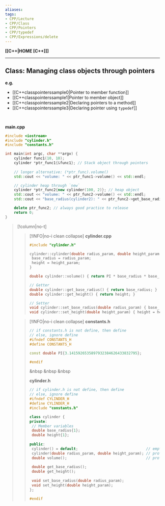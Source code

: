 ```yaml
---
aliases:
tags:
- CPP/Lecture
- CPP/Class
- CPP/Pointers
- CPP/typedef
- CPP/Expressions/delete
---
```

**[[C++|HOME [C++]]]**

---
## Class: Managing class objects through pointers
**e.g.**
- [[C++classpointerssample0|Pointer to member function]]
- [[C++classpointerssample1|Pointer to member object]]
- [[C++classpointerssample2|Declaring pointers to a method]]
- [[C++classpointerssample3|Declaring pointer using `typedef`]]

<br>

**main.cpp**
```cpp
#include <iostream>
#include "cylinder.h"
#include "constants.h"

int main(int argc, char **argv) {
    cylinder func1(10, 10);
    cylinder *ptr_func1{&func1}; // Stack object through pointers
    
    // longer alternative: (*ptr_func).volume()
    std::cout << "volume: " << ptr_func1->volume() << std::endl;

    // cylinder heap through `new`
    cylinder *ptr_func2{new cylinder(100, 2)}; // heap object
    std::cout << "volume: " << ptr_func2->volume() << std::endl;
    std::cout << "base_radius(cylinder2): " << ptr_func2->get_base_radius() << std::endl;

    delete ptr_func2; // always good practice to release
    return 0;
}
```

>[!column|no-t]
>>[!INFO|no-i clean collapse] **cylinder.cpp**
>> ```cpp
>> #include "cylinder.h"
>> 
>> cylinder::cylinder(double radius_param, double height_param) {
>> 	base_radius = radius_param;
>> 	height = height_param;
>> }
>> 
>> double cylinder::volume() { return PI * base_radius * base_radius * height; }
>> 
>> // Getter
>> double cylinder::get_base_radius() { return base_radius; }
>> double cylinder::get_height() { return height; }
>> 
>> // Setter
>> void cylinder::set_base_radius(double radius_param) { base_radius = radius_param; }
>> void cylinder::set_height(double height_param) { height = height_param; }
>> ```
>
>>[!INFO|no-i clean collapse] **constants.h**
>> ```cpp
>> // if constants.h is not define, then define
>> // else, ignore define
>> #ifndef CONSTANTS_H
>> #define CONSTANTS_H
>> 
>> const double PI{3.1415926535897932384626433832795};
>> 
>> #endif
>> ```
>> &nbsp
>> &nbsp
>> &nbsp
>>
>> **cylinder.h**
>> ```cpp
>> // if cylinder.h is not define, then define
>> // else, ignore define
>> #ifndef CYLINDER_H
>> #define CYLINDER_H
>> #include "constants.h"
>> 
>> class cylinder {
>> private:
>> 	// Member variables
>> 	double base_radius{1};
>> 	double height{1};
>> 	
>> public:
>> 	cylinder() = default;                               // empty constructor
>> 	cylinder(double radius_param, double height_param); // prototype
>> 	double volume();                                    // prototype
>> 	
>> 	double get_base_radius();
>> 	double get_height();
>> 	
>> 	void set_base_radius(double radius_param);
>> 	void set_height(double height_param);
>> };
>> 
>> #endif
>> ```